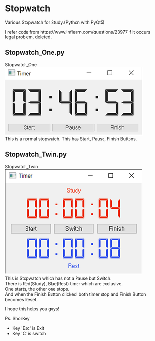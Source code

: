 # Stopwatch
Various Stopwatch for Study.(Python with PyQt5)

I refer code from https://www.inflearn.com/questions/23977
If it occurs legal problem, deleted.

## Stopwatch_One.py
Stopwatch_One
![Stopwatch_One](./img/Stopwatch_One.png)  
This is a normal stopwatch.
This has Start, Pause, Finish Buttons.  

## Stopwatch_Twin.py
Stopwatch_Twin
![Stopwatch_Twin](./img/Stopwatch_Twin.png)  
This is Stopwatch which has not a Pause but Switch.  
There is Red(Study), Blue(Rest) timer which are exclusive.  
One starts, the other one stops.  
And when the Finish Button clicked, both timer stop and Finish Button becomes Reset.  
  
I hope this helps you guys!  

  
Ps. ShorKey
+ Key 'Esc' is Exit
+ Key 'C' is switch
